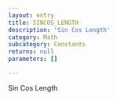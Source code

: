 ```yaml
---
layout: entry
title: SINCOS_LENGTH
description: 'Sin Cos Length'
category: Math
subcategory: Constants
returns: null
parameters: []

---
```

Sin Cos Length